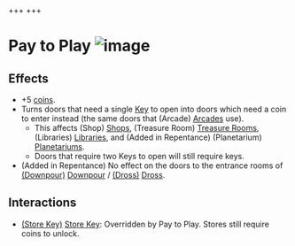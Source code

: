 +++
+++

 # Pay to Play ![image](/image/Pay_to_Play.png) 

Effects
---------


* +5 [coins](/wiki/Coins "Coins").
* Turns doors that need a single [Key](/wiki/Key "Key") to open into doors which need a coin to enter instead (the same doors that (Arcade) [Arcades](/wiki/Arcade "Arcade") use).
	+ This affects (Shop) [Shops](/wiki/Shop "Shop"), (Treasure Room) [Treasure Rooms](/wiki/Treasure_Room "Treasure Room"), (Libraries) [Libraries](/wiki/Libraries "Libraries"), and (Added in Repentance) (Planetarium) [Planetariums](/wiki/Planetarium "Planetarium").
	+ Doors that require two Keys to open will still require keys.
* (Added in Repentance) No effect on the doors to the entrance rooms of [(Downpour)](/wiki/Downpour "Downpour") [Downpour](/wiki/Downpour "Downpour") / [(Dross)](/wiki/Dross "Dross") [Dross](/wiki/Dross "Dross").


Interactions
--------------


* [(Store Key)](/wiki/Store_Key "Store Key") [Store Key](/wiki/Store_Key "Store Key"): Overridden by Pay to Play. Stores still require coins to unlock.


